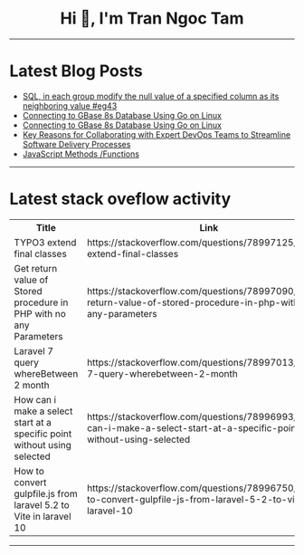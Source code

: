 <h1 align="center">Hi 👋, I'm Tran Ngoc Tam</h1>

---

# Latest Blog Posts 
<!-- BLOG-POST-LIST:START -->
- [SQL, in each group modify the null value of a specified column as its neighboring value #eg43](https://dev.to/esproc_spl/sql-in-each-group-modify-the-null-value-of-a-specified-column-as-its-neighboring-value-eg43-4l7b)
- [Connecting to GBase 8s Database Using Go on Linux](https://dev.to/congcong/connecting-to-gbase-8s-database-using-go-on-linux-4901)
- [Connecting to GBase 8s Database Using Go on Linux](https://dev.to/congcong/connecting-to-gbase-8s-database-using-go-on-linux-41ld)
- [Key Reasons for Collaborating with Expert DevOps Teams to Streamline Software Delivery Processes](https://dev.to/marufhossain/key-reasons-for-collaborating-with-expert-devops-teams-to-streamline-software-delivery-processes-57p7)
- [JavaScript Methods /Functions](https://dev.to/iamyathz/javascript-methods-functions-5d49)
<!-- BLOG-POST-LIST:END -->

---

# Latest stack oveflow activity
<table>
  <tr><th>Title</th><th>Link</th></tr>
  <!-- STACKOVERFLOW:START --><tr><td>TYPO3 extend final classes</td><td>https://stackoverflow.com/questions/78997125/typo3-extend-final-classes</td></tr><tr><td>Get return value of Stored procedure in PHP with no any Parameters</td><td>https://stackoverflow.com/questions/78997090/get-return-value-of-stored-procedure-in-php-with-no-any-parameters</td></tr><tr><td>Laravel 7 query whereBetween 2 month</td><td>https://stackoverflow.com/questions/78997013/laravel-7-query-wherebetween-2-month</td></tr><tr><td>How can i make a select start at a specific point without using selected</td><td>https://stackoverflow.com/questions/78996993/how-can-i-make-a-select-start-at-a-specific-point-without-using-selected</td></tr><tr><td>How to convert gulpfile.js from laravel 5.2 to Vite in laravel 10</td><td>https://stackoverflow.com/questions/78996750/how-to-convert-gulpfile-js-from-laravel-5-2-to-vite-in-laravel-10</td></tr><!-- STACKOVERFLOW:END -->
</table>

---


